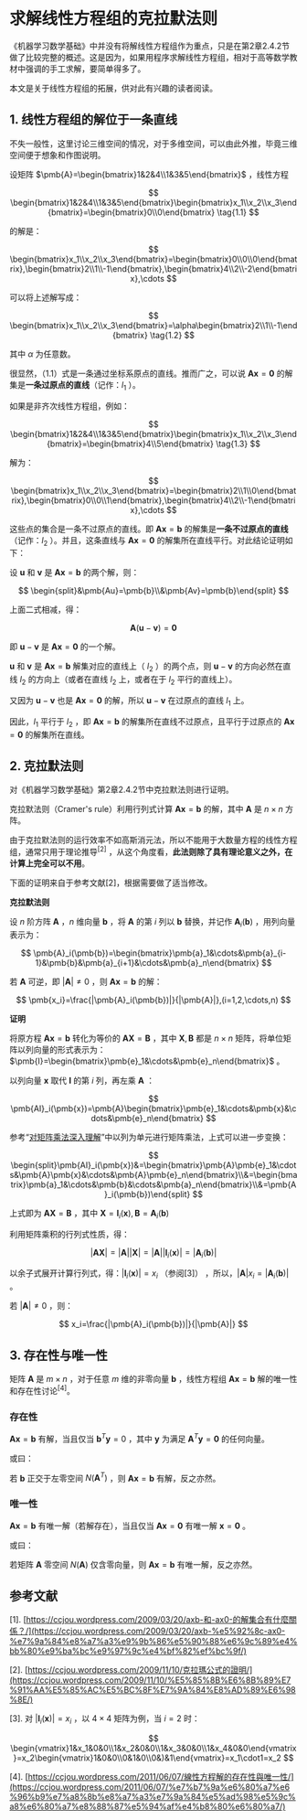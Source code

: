 # 求解线性方程组的克拉默法则

《机器学习数学基础》中并没有将解线性方程组作为重点，只是在第2章2.4.2节做了比较完整的概述。这是因为，如果用程序求解线性方程组，相对于高等数学教材中强调的手工求解，要简单得多了。

本文是关于线性方程组的拓展，供对此有兴趣的读者阅读。

## 1. 线性方程组的解位于一条直线

不失一般性，这里讨论三维空间的情况，对于多维空间，可以由此外推，毕竟三维空间便于想象和作图说明。

设矩阵 $\pmb{A}=\begin{bmatrix}1&2&4\\1&3&5\end{bmatrix}$ ，线性方程

$$
\begin{bmatrix}1&2&4\\1&3&5\end{bmatrix}\begin{bmatrix}x_1\\x_2\\x_3\end{bmatrix}=\begin{bmatrix}0\\0\end{bmatrix} \tag{1.1}
$$


的解是：

$$
\begin{bmatrix}x_1\\x_2\\x_3\end{bmatrix}=\begin{bmatrix}0\\0\\0\end{bmatrix},\begin{bmatrix}2\\1\\-1\end{bmatrix},\begin{bmatrix}4\\2\\-2\end{bmatrix},\cdots
$$


可以将上述解写成：

$$
\begin{bmatrix}x_1\\x_2\\x_3\end{bmatrix}=\alpha\begin{bmatrix}2\\1\\-1\end{bmatrix} \tag{1.2}
$$


其中 $\alpha$ 为任意数。

很显然，（1.1）式是一条通过坐标系原点的直线。推而广之，可以说 $\pmb{Ax}=\pmb{0}$ 的解集是**一条过原点的直线**（记作：$l_1$ ）。

如果是非齐次线性方程组，例如：

$$
\begin{bmatrix}1&2&4\\1&3&5\end{bmatrix}\begin{bmatrix}x_1\\x_2\\x_3\end{bmatrix}=\begin{bmatrix}4\\5\end{bmatrix} \tag{1.3}
$$


解为：

$$
\begin{bmatrix}x_1\\x_2\\x_3\end{bmatrix}=\begin{bmatrix}2\\1\\0\end{bmatrix},\begin{bmatrix}0\\0\\1\end{bmatrix},\begin{bmatrix}4\\2\\-1\end{bmatrix},\cdots
$$


这些点的集合是一条不过原点的直线。即 $\pmb{Ax}=\pmb{b}$ 的解集是**一条不过原点的直线**（记作：$l_2$ ）。并且，这条直线与 $\pmb{Ax}=\pmb{0}$ 的解集所在直线平行。对此结论证明如下：

设 $\pmb{u}$ 和 $\pmb{v}$ 是 $\pmb{Ax}=\pmb{b}$ 的两个解，则：

$$
\begin{split}&\pmb{Au}=\pmb{b}\\&\pmb{Av}=\pmb{b}\end{split}
$$


上面二式相减，得：

$$
\pmb{A}(\pmb{u}-\pmb{v})=\pmb{0}
$$


即 $\pmb{u}-\pmb{v}$ 是 $\pmb{Ax}=\pmb{0}$ 的一个解。

$\pmb{u}$ 和 $\pmb{v}$ 是 $\pmb{Ax}=\pmb{b}$ 解集对应的直线上（ $l_2$ ）的两个点，则 $\pmb{u}-\pmb{v}$ 的方向必然在直线 $l_2$ 的方向上（或者在直线 $l_2$ 上，或者在于 $l_2$ 平行的直线上）。

又因为 $\pmb{u}-\pmb{v}$ 也是 $\pmb{Ax}=\pmb{0}$ 的解，所以 $\pmb{u}-\pmb{v}$ 在过原点的直线 $l_1$ 上。

因此，$l_1$ 平行于 $l_2$ ，即 $\pmb{Ax}=\pmb{b}$ 的解集所在直线不过原点，且平行于过原点的 $\pmb{Ax}=\pmb{0}$ 的解集所在直线。



## 2. 克拉默法则

对《机器学习数学基础》第2章2.4.2节中克拉默法则进行证明。

克拉默法则（Cramer's rule）利用行列式计算 $\pmb{Ax}=\pmb{b}$ 的解，其中 $\pmb{A}$ 是 $n\times n$ 方阵。

由于克拉默法则的运行效率不如高斯消元法，所以不能用于大数量方程的线性方程组，通常只用于理论推导$^{[2]}$ ，从这个角度看，**此法则除了具有理论意义之外，在计算上完全可以不用**。

下面的证明来自于参考文献[2]，根据需要做了适当修改。

**克拉默法则**

设 $n$ 阶方阵 $\pmb{A}$ ，$n$ 维向量 $\pmb{b}$ ，将 $\pmb{A}$ 的第 $i$ 列以 $\pmb{b}$ 替换，并记作 $\pmb{A}_i(\pmb{b})$ ，用列向量表示为：

$$
\pmb{A}_i(\pmb{b})=\begin{bmatrix}\pmb{a}_1&\cdots&\pmb{a}_{i-1}&\pmb{b}&\pmb{a}_{i+1}&\cdots&\pmb{a}_n\end{bmatrix}
$$


若 $\pmb{A}$ 可逆，即 $|\pmb{A}|\ne0$ ，则 $\pmb{Ax}=\pmb{b}$ 的解：

$$
\pmb{x_i}=\frac{|\pmb{A}_i(\pmb{b})|}{|\pmb{A}|},(i=1,2,\cdots,n)
$$


**证明**

将原方程 $\pmb{Ax}=\pmb{b}$ 转化为等价的 $\pmb{AX}=\pmb{B}$ ，其中 $\pmb{X},\pmb{B}$ 都是 $n\times n$ 矩阵，将单位矩阵以列向量的形式表示为：$\pmb{I}=\begin{bmatrix}\pmb{e}_1&\cdots&\pmb{e}_n\end{bmatrix}$ 。

以列向量 $\pmb{x}$ 取代 $\pmb{I}$ 的第 $i$ 列，再左乘 $\pmb{A}$ ：

$$
\pmb{AI}_i(\pmb{x})=\pmb{A}\begin{bmatrix}\pmb{e}_1&\cdots&\pmb{x}&\cdots&\pmb{e}_n\end{bmatrix}
$$


参考“[对矩阵乘法深入理解](https://lqlab.readthedocs.io/en/latest/math4ML/linearalgebra/multiplication.html)”中以列为单元进行矩阵乘法，上式可以进一步变换：

$$
\begin{split}\pmb{AI}_i(\pmb{x})&=\begin{bmatrix}\pmb{A}\pmb{e}_1&\cdots&\pmb{A}\pmb{x}&\cdots&\pmb{A}\pmb{e}_n\end{bmatrix}\\&=\begin{bmatrix}\pmb{a}_1&\cdots&\pmb{b}&\cdots&\pmb{a}_n\end{bmatrix}\\&=\pmb{A}_i(\pmb{b})\end{split}
$$


上式即为 $\pmb{AX}=\pmb{B}$ ，其中 $\pmb{X}=\pmb{I}_i(\pmb{x}), \pmb{B}=\pmb{A}_i(\pmb{b})$

利用矩阵乘积的行列式性质，得：

$$
|\pmb{AX}|=|\pmb{A}||\pmb{X}|=|\pmb{A}||\pmb{I}_i(\pmb{x})|=|\pmb{A}_i(\pmb{b})|
$$


以余子式展开计算行列式，得：$|\pmb{I}_i(\pmb{x})|=x_i$ （参阅[3]） ，所以，$|\pmb{A}|x_i=|\pmb{A}_i(\pmb{b})|$ 。

若 $|\pmb{A}|\ne0$ ，则：

$$
x_i=\frac{|\pmb{A}_i(\pmb{b})|}{|\pmb{A}|}
$$


## 3. 存在性与唯一性

矩阵 $\pmb{A}$ 是 $m\times n$ ，对于任意 $m$ 维的非零向量 $\pmb{b}$ ，线性方程组 $\pmb{Ax}=\pmb{b}$ 解的唯一性和存在性讨论$^{[4]}$。

### 存在性

$\pmb{Ax}=\pmb{b}$ 有解，当且仅当 $\pmb{b}^T\pmb{y}=0$ ，其中 $\pmb{y}$ 为满足 $\pmb{A}^T\pmb{y}=\pmb0$ 的任何向量。

或曰：

若 $\pmb{b}$ 正交于左零空间 $N(\pmb{A}^T)$ ，则 $\pmb{Ax}=\pmb{b}$ 有解，反之亦然。

### 唯一性

$\pmb{Ax}=\pmb{b}$ 有唯一解（若解存在），当且仅当 $\pmb{Ax}=\pmb{0}$ 有唯一解 $\pmb{x}=\pmb{0}$ 。

或曰：

若矩阵 $\pmb{A}$ 零空间 $N(\pmb{A})$ 仅含零向量，则 $\pmb{Ax}=\pmb{b}$ 有唯一解，反之亦然。



## 参考文献

[1]. [https://ccjou.wordpress.com/2009/03/20/axb-和-ax0-的解集合有什麼關係？/](https://ccjou.wordpress.com/2009/03/20/axb-%e5%92%8c-ax0-%e7%9a%84%e8%a7%a3%e9%9b%86%e5%90%88%e6%9c%89%e4%bb%80%e9%ba%bc%e9%97%9c%e4%bf%82%ef%bc%9f/)

[2]. [https://ccjou.wordpress.com/2009/11/10/克拉瑪公式的證明/](https://ccjou.wordpress.com/2009/11/10/%E5%85%8B%E6%8B%89%E7%91%AA%E5%85%AC%E5%BC%8F%E7%9A%84%E8%AD%89%E6%98%8E/)

[3]. 对 $|\pmb{I}_i(\pmb{x})|=x_i$ ，以 $4\times4$ 矩阵为例，当 $i=2$ 时：

$$
\begin{vmatrix}1&x_1&0&0\\1&x_2&0&0\\1&x_3&0&0\\1&x_4&0&0\end{vmatrix}=x_2\begin{vmatrix}1&0&0\\0&1&0\\0&)&1\end{vmatrix}=x_1\cdot1=x_2
$$


[4]. [https://ccjou.wordpress.com/2011/06/07/線性方程解的存在性與唯一性/](https://ccjou.wordpress.com/2011/06/07/%e7%b7%9a%e6%80%a7%e6%96%b9%e7%a8%8b%e8%a7%a3%e7%9a%84%e5%ad%98%e5%9c%a8%e6%80%a7%e8%88%87%e5%94%af%e4%b8%80%e6%80%a7/)